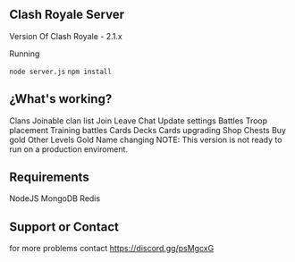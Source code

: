## Clash Royale Server
Version Of Clash Royale - 2.1.x

Running

`node server.js`
`npm install`

## ¿What's working?

Clans
Joinable clan list
Join
Leave
Chat
Update settings
Battles
Troop placement
Training battles
Cards
Decks
Cards upgrading
Shop
Chests
Buy gold
Other
Levels
Gold
Name changing
NOTE: This version is not ready to run on a production enviroment.

## Requirements

NodeJS
MongoDB
Redis

## Support or Contact

for more problems contact https://discord.gg/psMgcxG

